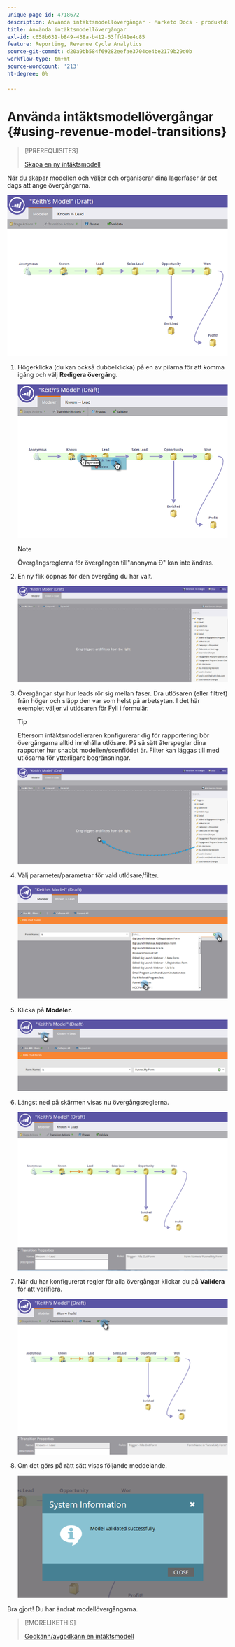```yaml
---
unique-page-id: 4718672
description: Använda intäktsmodellövergångar - Marketo Docs - produktdokumentation
title: Använda intäktsmodellövergångar
exl-id: c658b631-b849-438a-b412-63ffd41e4c85
feature: Reporting, Revenue Cycle Analytics
source-git-commit: d20a9bb584f69282eefae3704ce4be2179b29d0b
workflow-type: tm+mt
source-wordcount: '213'
ht-degree: 0%

---
```


# Använda intäktsmodellövergångar {#using-revenue-model-transitions}

>[!PREREQUISITES]
>
>[Skapa en ny intäktsmodell](/help/marketo/product-docs/reporting/revenue-cycle-analytics/revenue-cycle-models/create-a-new-revenue-model.md)

När du skapar modellen och väljer och organiserar dina lagerfaser är det dags att ange övergångarna.

![](assets/one-2.png)

1. Högerklicka (du kan också dubbelklicka) på en av pilarna för att komma igång och välj **Redigera övergång**.

   ![](assets/two-2.png)

   >[!NOTE]
   >
   >Övergångsreglerna för övergången till&quot;anonyma Ð&quot; kan inte ändras.

1. En ny flik öppnas för den övergång du har valt.

   ![](assets/three-1.png)

1. Övergångar styr hur leads rör sig mellan faser. Dra utlösaren (eller filtret) från höger och släpp den var som helst på arbetsytan. I det här exemplet väljer vi utlösaren för Fyll i formulär.

   >[!TIP]
   >
   >Eftersom intäktsmodelleraren konfigurerar dig för rapportering bör övergångarna alltid innehålla utlösare. På så sätt återspeglar dina rapporter hur snabbt modellen/scenflödet är. Filter kan läggas till med utlösarna för ytterligare begränsningar.

   ![](assets/four-2.png)

1. Välj parameter/parametrar för vald utlösare/filter.

   ![](assets/five-2.png)

1. Klicka på **Modeler**.

   ![](assets/six.png)

1. Längst ned på skärmen visas nu övergångsreglerna.

   ![](assets/seven.png)

1. När du har konfigurerat regler för alla övergångar klickar du på **Validera** för att verifiera.

   ![](assets/eight.png)

1. Om det görs på rätt sätt visas följande meddelande.

   ![](assets/nine.png)

Bra gjort! Du har ändrat modellövergångarna.

>[!MORELIKETHIS]
>
>[Godkänn/avgodkänn en intäktsmodell](/help/marketo/product-docs/reporting/revenue-cycle-analytics/revenue-cycle-models/approve-unapprove-a-revenue-model.md)
